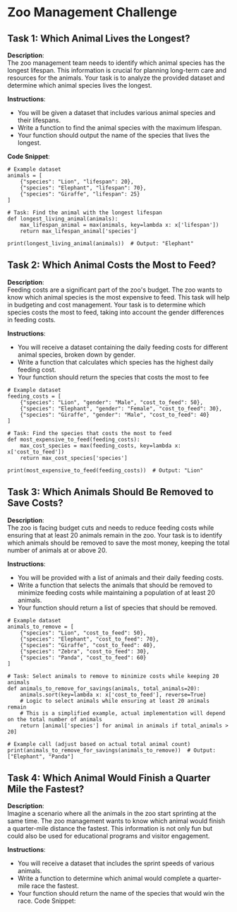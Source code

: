 # Zoo Management Challenge

## Task 1: Which Animal Lives the Longest?

**Description**:  
The zoo management team needs to identify which animal species has the longest lifespan. This information is crucial for planning long-term care and resources for the animals. Your task is to analyze the provided dataset and determine which animal species lives the longest.

**Instructions**:

- You will be given a dataset that includes various animal species and their lifespans.
- Write a function to find the animal species with the maximum lifespan.
- Your function should output the name of the species that lives the longest.

**Code Snippet**:
```
# Example dataset
animals = [
    {"species": "Lion", "lifespan": 20},
    {"species": "Elephant", "lifespan": 70},
    {"species": "Giraffe", "lifespan": 25}
]

# Task: Find the animal with the longest lifespan
def longest_living_animal(animals):
    max_lifespan_animal = max(animals, key=lambda x: x['lifespan'])
    return max_lifespan_animal['species']

print(longest_living_animal(animals))  # Output: "Elephant"
```
## Task 2: Which Animal Costs the Most to Feed?

**Description**:  
Feeding costs are a significant part of the zoo's budget. The zoo wants to know which animal species is the most expensive to feed. This task will help in budgeting and cost management. Your task is to determine which species costs the most to feed, taking into account the gender differences in feeding costs.

**Instructions**:

- You will receive a dataset containing the daily feeding costs for different animal species, broken down by gender.
- Write a function that calculates which species has the highest daily feeding cost.
- Your function should return the species that costs the most to fee

```
# Example dataset
feeding_costs = [
    {"species": "Lion", "gender": "Male", "cost_to_feed": 50},
    {"species": "Elephant", "gender": "Female", "cost_to_feed": 30},
    {"species": "Giraffe", "gender": "Male", "cost_to_feed": 40}
]

# Task: Find the species that costs the most to feed
def most_expensive_to_feed(feeding_costs):
    max_cost_species = max(feeding_costs, key=lambda x: x['cost_to_feed'])
    return max_cost_species['species']

print(most_expensive_to_feed(feeding_costs))  # Output: "Lion"

```
## Task 3: Which Animals Should Be Removed to Save Costs?

**Description**:  
The zoo is facing budget cuts and needs to reduce feeding costs while ensuring that at least 20 animals remain in the zoo. Your task is to identify which animals should be removed to save the most money, keeping the total number of animals at or above 20.

**Instructions**:

- You will be provided with a list of animals and their daily feeding costs.
- Write a function that selects the animals that should be removed to minimize feeding costs while maintaining a population of at least 20 animals.
- Your function should return a list of species that should be removed.
```
# Example dataset
animals_to_remove = [
    {"species": "Lion", "cost_to_feed": 50},
    {"species": "Elephant", "cost_to_feed": 70},
    {"species": "Giraffe", "cost_to_feed": 40},
    {"species": "Zebra", "cost_to_feed": 30},
    {"species": "Panda", "cost_to_feed": 60}
]

# Task: Select animals to remove to minimize costs while keeping 20 animals
def animals_to_remove_for_savings(animals, total_animals=20):
    animals.sort(key=lambda x: x['cost_to_feed'], reverse=True)
    # Logic to select animals while ensuring at least 20 animals remain
    # This is a simplified example, actual implementation will depend on the total number of animals
    return [animal['species'] for animal in animals if total_animals > 20]

# Example call (adjust based on actual total animal count)
print(animals_to_remove_for_savings(animals_to_remove))  # Output: ["Elephant", "Panda"]

```

## Task 4: Which Animal Would Finish a Quarter Mile the Fastest?

**Description**:  
Imagine a scenario where all the animals in the zoo start sprinting at the same time. The zoo management wants to know which animal would finish a quarter-mile distance the fastest. This information is not only fun but could also be used for educational programs and visitor engagement.

**Instructions**:

- You will receive a dataset that includes the sprint speeds of various animals.
- Write a function to determine which animal would complete a quarter-mile race the fastest.
- Your function should return the name of the species that would win the race.
Code Snippet:
```

